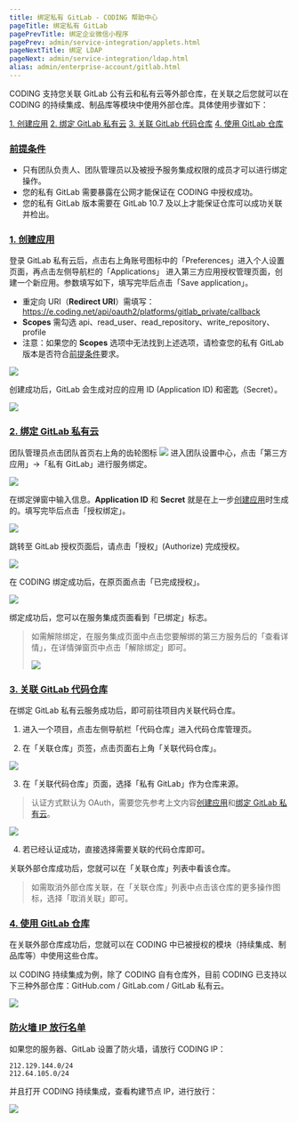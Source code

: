 ```yaml
---
title: 绑定私有 GitLab - CODING 帮助中心
pageTitle: 绑定私有 GitLab
pagePrevTitle: 绑定企业微信小程序
pagePrev: admin/service-integration/applets.html
pageNextTitle: 绑定 LDAP
pageNext: admin/service-integration/ldap.html
alias: admin/enterprise-account/gitlab.html
---
```


CODING 支持您关联 GitLab 公有云和私有云等外部仓库，在关联之后您就可以在 CODING 的持续集成、制品库等模块中使用外部仓库。具体使用步骤如下：

[1. 创建应用](#1)
[2. 绑定 GitLab 私有云](#2)
[3. 关联 GitLab 代码仓库](#3)
[4. 使用 GitLab 仓库](#4)

### [前提条件](#prerequisite)

-   只有团队负责人、团队管理员以及被授予服务集成权限的成员才可以进行绑定操作。
-   您的私有 GitLab 需要暴露在公网才能保证在 CODING 中授权成功。
-   您的私有 GitLab 版本需要在 GitLab 10.7 及以上才能保证仓库可以成功关联并检出。

### [1. 创建应用](#1)

登录 GitLab 私有云后，点击右上角账号图标中的「Preferences」进入个人设置页面，再点击左侧导航栏的「Applications」 进入第三方应用授权管理页面，创建一个新应用。参数填写如下，填写完毕后点击「Save application」。

-   重定向 URI（**Redirect URI**）需填写：<https://e.coding.net/api/oauth2/platforms/gitlab_private/callback>
-   **Scopes** 需勾选 api、read_user、read_repository、write_repository、profile
-   注意：如果您的 **Scopes** 选项中无法找到上述选项，请检查您的私有 GitLab 版本是否符合[前提条件](#prerequisite)要求。

![](https://help-assets.codehub.cn/enterprise/20210618175219.png)

创建成功后，GitLab 会生成对应的应用 ID (Application ID) 和密匙（Secret）。

![](https://help-assets.codehub.cn/enterprise/20210618175302.png)

### [2. 绑定 GitLab 私有云](#2)

团队管理员点击团队首页右上角的齿轮图标 <img src ="https://help-assets.codehub.cn/enterprise/20210928153255.png" style ="margin:0"> 进入团队设置中心，点击「第三方应用」→「私有 GitLab」进行服务绑定。

![](https://help-assets.codehub.cn/enterprise/20210930172249.png)

在绑定弹窗中输入信息。**Application ID** 和 **Secret** 就是在上一步[创建应用](#1)时生成的。填写完毕后点击「授权绑定」。

![](https://help-assets.codehub.cn/enterprise/20191226141232.png)

跳转至 GitLab 授权页面后，请点击「授权」(Authorize) 完成授权。

![](https://help-assets.codehub.cn/enterprise/20200722153925.png)

在 CODING 绑定成功后，在原页面点击「已完成授权」。

![](https://help-assets.codehub.cn/enterprise/20191226142521.png)

绑定成功后，您可以在服务集成页面看到「已绑定」标志。


> 如需解除绑定，在服务集成页面中点击您要解绑的第三方服务后的「查看详情」，在详情弹窗页中点击「解除绑定」即可。
>
>![](https://help-assets.codehub.cn/enterprise/20200102111338.png)

### [3. 关联 GitLab 代码仓库](#3)

在绑定 GitLab 私有云服务成功后，即可前往项目内关联代码仓库。

1.  进入一个项目，点击左侧导航栏「代码仓库」进入代码仓库管理页。

2.  在「关联仓库」页签，点击页面右上角「关联代码仓库」。

![](https://help-assets.codehub.cn/enterprise/20210810165723.png)

3.  在「关联代码仓库」页面，选择「私有 GitLab」作为仓库来源。
> 认证方式默认为 OAuth，需要您先参考上文内容[创建应用](#1)和[绑定 GitLab 私有云](#2)。

![](https://help-assets.codehub.cn/enterprise/20210810170306.png)

4.  若已经认证成功，直接选择需要关联的代码仓库即可。


关联外部仓库成功后，您就可以在「关联仓库」列表中看该仓库。

> 如需取消外部仓库关联，在「关联仓库」列表中点击该仓库的更多操作图标，选择「取消关联」即可。

### [4. 使用 GitLab 仓库](#4)

在关联外部仓库成功后，您就可以在 CODING 中已被授权的模块（持续集成、制品库等）中使用这些仓库。

以 CODING 持续集成为例，除了 CODING 自有仓库外，目前 CODING 已支持以下三种外部仓库：GitHub.com / GitLab.com / GitLab 私有云。

![](https://help-assets.codehub.cn/enterprise/20210812191330.png)

### [防火墙 IP 放行名单](#firewall)

如果您的服务器、GitLab 设置了防火墙，请放行 CODING IP：

```text
212.129.144.0/24
212.64.105.0/24
```

并且打开 CODING 持续集成，查看构建节点 IP，进行放行：

![](https://help-assets.codehub.cn/enterprise/20200826163506.png)

